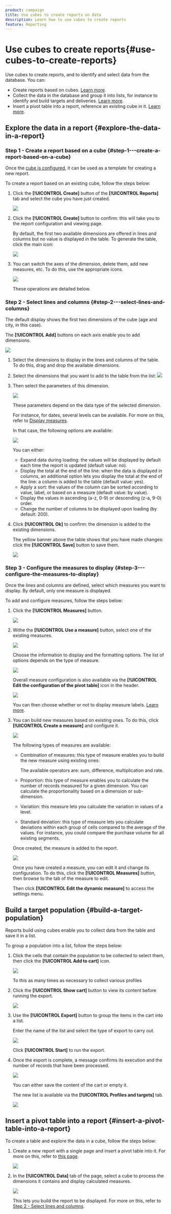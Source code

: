 ```yaml
---
product: campaign
title: Use cubes to create reports on data
description: Learn how to use cubes to create reports
feature: Reporting
---
```

# Use cubes to create reports{#use-cubes-to-create-reports}

Use cubes to create reports, and to identify and select data from the database. You can:

* Create reports based on cubes. [Learn more](#explore-the-data-in-a-report).
* Collect the data in the database and group it into lists, for instance to identify and build targets and deliveries. [Learn more](#build-a-target-population).
* Insert a pivot table into a report, reference an existing cube in it. [Learn more](#insert-a-pivot-table-into-a-report).

## Explore the data in a report {#explore-the-data-in-a-report}

### Step 1 - Create a report based on a cube {#step-1---create-a-report-based-on-a-cube}

Once the [cube is configured](cube-indicators.md), it can be used as a template for creating a new report.

To create a report based on an existing cube, follow the steps below:

1. Click the **[!UICONTROL Create]** button of the **[!UICONTROL Reports]** tab and select the cube you have just created.

   ![](assets/s_advuser_cube_wz_14.png)

1. Click the **[!UICONTROL Create]** button to confirm: this will take you to the report configuration and viewing page.

   By default, the first two available dimensions are offered in lines and columns but no value is displayed in the table. To generate the table, click the main icon:

   ![](assets/s_advuser_cube_wz_15.png)

1. You can switch the axes of the dimension, delete them, add new measures, etc. To do this, use the appropriate icons.

   ![](assets/s_advuser_cube_wz_16.png)

   These operations are detailed below.

### Step 2 - Select lines and columns {#step-2---select-lines-and-columns}

The default display shows the first two dimensions of the cube (age and city, in this case).

The **[!UICONTROL Add]** buttons on each axis enable you to add dimensions. 

![](assets/s_advuser_cube_in_report_03.png)

1. Select the dimensions to display in the lines and columns of the table. To do this, drag and drop the available dimensions.
1. Select the dimensions that you want to add to the table from the list:
   ![](assets/s_advuser_cube_in_report_04.png)

1. Then select the parameters of this dimension. 

   ![](assets/s_advuser_cube_in_report_04b.png)

   These parameters depend on the data type of the selected dimension.

   For instance, for dates, several levels can be available. For more on this, refer to [Display measures](cube-best-practices.md#display-measures).

   In that case, the following options are available:

   ![](assets/s_advuser_cube_in_report_config2.png)

   You can either:

    * Expand data during loading: the values will be displayed by default each time the report is updated (default value: no).
    * Display the total at the end of the line: when the data is displayed in columns, an additional option lets you display the total at the end of the line: a column is added to the table (default value: yes).
    * Apply a sort: the values of the column can be sorted according to value, label, or based on a measure (default value: by value).
    * Display the values in ascending (a-z, 0-9) or descending (z-a, 9-0) order.
    * Change the number of columns to be displayed upon loading (by default: 200).

1. Click **[!UICONTROL Ok]** to confirm: the dimension is added to the existing dimensions.

   The yellow banner above the table shows that you have made changes: click the **[!UICONTROL Save]** button to save them.

   ![](assets/s_advuser_cube_in_report_04c.png)

### Step 3 - Configure the measures to display {#step-3---configure-the-measures-to-display}

Once the lines and columns are defined, select which measures you want to display. By default, only one measure is displayed. 

To add and configure measures, follow the steps below:

1. Click the **[!UICONTROL Measures]** button. 

   ![](assets/s_advuser_cube_in_report_05.png)

1. Withe the **[!UICONTROL Use a measure]** button, select one of the existing measures.

   ![](assets/s_advuser_cube_in_report_08.png)

   Choose the information to display and the formatting options. The list of options depends on the type of measure.

   ![](assets/s_advuser_cube_in_report_09.png)

   Overall measure configuration is also available via the **[!UICONTROL Edit the configuration of the pivot table]** icon in the header.

   ![](assets/s_advuser_cube_in_report_config_02.png)

   You can then choose whether or not to display measure labels. [Learn more](cube-best-practices.md#configure-the-display).

1. You can build new measures based on existing ones. To do this, click **[!UICONTROL Create a measure]** and configure it.

   ![](assets/s_advuser_cube_in_report_config_02a.png)

   The following types of measures are available:

    * Combination of measures: this type of measure enables you to build the new measure using existing ones:

      The available operators are: sum, difference, multiplication and rate.
    
    * Proportion: this type of measure enables you to calculate the number of records measured for a given dimension. You can calculate the proportionality based on a dimension or sub-dimension.
    * Variation: this measure lets you calculate the variation in values of a level.
    * Standard deviation: this type of measure lets you calculate deviations within each group of cells compared to the average of the values. For instance, you could compare the purchase volume for all existing segments.

   Once created, the measure is added to the report.

   ![](assets/s_advuser_cube_in_report_config_02b.png)

   Once you have created a measure, you can edit it and change its configuration. To do this, click the **[!UICONTROL Measures]** button, then browse to the tab of the measure to edit.

   Then click **[!UICONTROL Edit the dynamic measure]** to access the settings menu.

## Build a target population {#build-a-target-population}

Reports build using cubes enable you to collect data from the table and save it in a list.

To group a population into a list, follow the steps below:

1. Click the cells that contain the population to be collected to select them, then click the **[!UICONTROL Add to cart]** icon.

   ![](assets/s_advuser_cube_in_report_config_02c.png)

   To this as many times as necessary to collect various profiles

1. Click the **[!UICONTROL Show cart]** button to view its content before running the export.

   ![](assets/s_advuser_cube_in_report_config_02d.png)

1. Use the **[!UICONTROL Export]** button to group the items in the cart into a list.

   Enter the name of the list and select the type of export to carry out.

   ![](assets/s-advuser_cube_in_report_config_02e.png)

   Click **[!UICONTROL Start]** to run the export.

1. Once the export is complete, a message confirms its execution and the number of records that have been processed.

   ![](assets/s_advuser_cube_in_report_config_02f.png)

   You can either save the content of the cart or empty it.

   The new list is available via the **[!UICONTROL Profiles and targets]** tab.

   ![](assets/s_advuser_cube_in_report_config_02g.png)

## Insert a pivot table into a report {#insert-a-pivot-table-into-a-report}

To create a table and explore the data in a cube, follow the steps below:

1. Create a new report with a single page and insert a pivot table into it. For more on this, refer to [this page](../../reporting/using/creating-a-table.md#creating-a-breakdown-or-pivot-table).

   ![](assets/s_advuser_cube_in_report_01.png)

1. In the **[!UICONTROL Data]** tab of the page, select a cube to process the dimensions it contains and display calculated measures.

   ![](assets/s_advuser_cube_in_report_02.png)

   This lets you build the report to be displayed. For more on this, refer to [Step 2 - Select lines and columns](#step-2---select-lines-and-columns).
